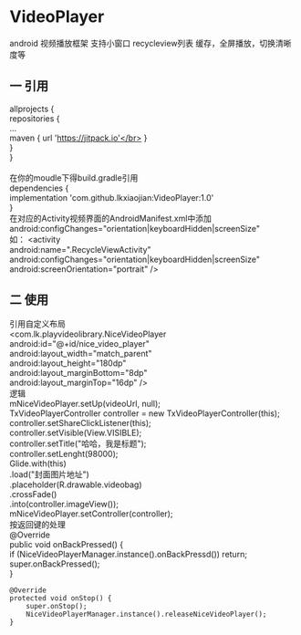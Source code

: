 # VideoPlayer
android 视频播放框架  支持小窗口  recycleview列表  缓存，全屏播放，切换清晰度等
## 一 引用

  allprojects {</br>
    repositories {</br>
      ...</br>
      maven { url 'https://jitpack.io'</br>
      }</br>
    }</br>
}</br>
</br>
在你的moudle下得build.gradle引用</br>
dependencies {</br>
implementation 'com.github.lkxiaojian:VideoPlayer:1.0'</br>
}</br>
在对应的Activity视频界面的AndroidManifest.xml中添加android:configChanges="orientation|keyboardHidden|screenSize"</br>
如：        <activity</br>
            android:name=".RecycleViewActivity"</br>
            android:configChanges="orientation|keyboardHidden|screenSize"</br>
            android:screenOrientation="portrait" /></br>
   ## 二 使用
  
  引用自定义布局</br>
      <com.lk.playvideolibrary.NiceVideoPlayer</br>
        android:id="@+id/nice_video_player"</br>
        android:layout_width="match_parent"</br>
        android:layout_height="180dp"</br>
        android:layout_marginBottom="8dp"</br>
        android:layout_marginTop="16dp" /></br>
     逻辑</br>
        mNiceVideoPlayer.setUp(videoUrl, null);</br>
        TxVideoPlayerController controller = new TxVideoPlayerController(this);</br>
        controller.setShareClickListener(this);</br>
        controller.setVisible(View.VISIBLE);</br>
        controller.setTitle("哈哈，我是标题");</br>
        controller.setLenght(98000);</br>
        Glide.with(this)</br>
                .load("封面图片地址")</br>
                .placeholder(R.drawable.videobag)</br>
                .crossFade()</br>
                .into(controller.imageView());</br>
        mNiceVideoPlayer.setController(controller);</br>
       按返回键的处理</br>
         @Override</br>
    public void onBackPressed() {</br>
        if (NiceVideoPlayerManager.instance().onBackPressd()) return;</br>
        super.onBackPressed();</br>
    }</br>

    @Override
    protected void onStop() {
        super.onStop();
        NiceVideoPlayerManager.instance().releaseNiceVideoPlayer();
    }
    
        
